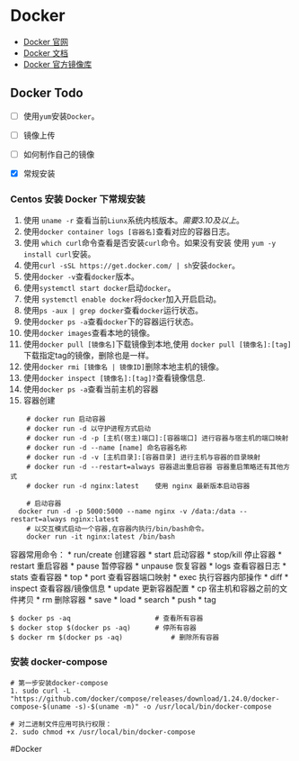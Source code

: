 # Docker
* [Docker 官网](https://www.docker.com/)
* [Docker 文档](https://docs.docker.com)
* [Docker 官方镜像库](https://hub.docker.com/)
## Docker Todo
- [ ] 使用`yum`安装`Docker`。
- [ ] 镜像上传
- [ ] 如何制作自己的镜像
- [x] 常规安装



### Centos 安装 Docker 下常规安装
1. 使用 `uname -r` 查看当前`Liunx`系统内核版本。*需要3.10及以上*。
2. 使用`docker container logs [容器名]`查看对应的容器日志。
3. 使用 `which curl`命令查看是否安装`curl`命令。如果没有安装 使用 `yum -y install curl`安装。
4. 使用`curl -sSL https://get.docker.com/ | sh`安装`docker`。
5. 使用`docker -v`查看`docker`版本。
6. 使用`systemctl start docker`启动`docker`。
7. 使用 `systemctl enable docker`将`docker`加入开启启动。
8. 使用`ps -aux | grep docker`查看`docker`运行状态。
9. 使用`docker ps -a`查看`docker`下的容器运行状态。
10. 使用`docker images`查看本地的镜像。
11. 使用`docker pull [镜像名]`下载镜像到本地,使用 `docker pull [镜像名]:[tag]`下载指定tag的镜像，删除也是一样。
12. 使用`docker rmi [镜像名 | 镜像ID]`删除本地主机的镜像。
13. 使用`docker inspect [镜像名]:[tag]?`查看镜像信息.
14. 使用`docker ps -a`查看当前主机的容器
15. 容器创建
```shell
	# docker run 启动容器
	# docker run -d 以守护进程方式启动
	# docker run -d -p [主机(宿主)端口]:[容器端口] 进行容器与宿主机的端口映射 
	# docker run -d --name [name] 命名容器名称
	# docker run -d -v [主机目录]:[容器目录] 进行主机与容器的目录映射
	# docker run -d --restart=always 容器退出重启容器 容器重启策略还有其他方式
	# docker run -d nginx:latest	使用 nginx 最新版本启动容器

	# 启动容器
  docker run -d -p 5000:5000 --name nginx -v /data:/data --restart=always nginx:latest
	# 以交互模式启动一个容器,在容器内执行/bin/bash命令。
	docker run -it nginx:latest /bin/bash

```

 容器常用命令：
	* run/create       创建容器
	* start                  启动容器
	* stop/kill           停止容器
	* restart              重启容器
	* pause              暂停容器
	* unpause         恢复容器
	* logs                 查看容器日志
	* stats                查看容器
	* top
	* port                 查看容器端口映射
	* exec                执行容器内部操作
	* diff
	* inspect            查看容器/镜像信息
	* update            更新容器配置
	* cp                     宿主机和容器之前的文件拷贝
	* rm                     删除容器
	* save
	* load
	* search
	* push
	* tag

```shell
$ docker ps -aq						# 查看所有容器
$ docker stop $(docker ps -aq)		# 停所有容器
$ docker rm $(docker ps -aq)			# 删除所有容器
```

### 安装 docker-compose
```shell
# 第一步安装docker-compose
1. sudo curl -L "https://github.com/docker/compose/releases/download/1.24.0/docker-compose-$(uname -s)-$(uname -m)" -o /usr/local/bin/docker-compose

# 对二进制文件应用可执行权限：
2. sudo chmod +x /usr/local/bin/docker-compose
```

#Docker